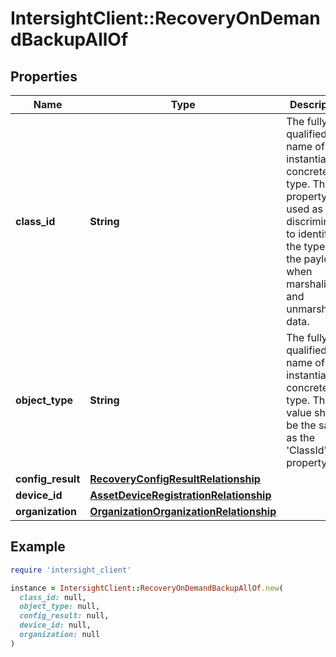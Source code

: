 # IntersightClient::RecoveryOnDemandBackupAllOf

## Properties

| Name | Type | Description | Notes |
| ---- | ---- | ----------- | ----- |
| **class_id** | **String** | The fully-qualified name of the instantiated, concrete type. This property is used as a discriminator to identify the type of the payload when marshaling and unmarshaling data. | [default to &#39;recovery.OnDemandBackup&#39;] |
| **object_type** | **String** | The fully-qualified name of the instantiated, concrete type. The value should be the same as the &#39;ClassId&#39; property. | [default to &#39;recovery.OnDemandBackup&#39;] |
| **config_result** | [**RecoveryConfigResultRelationship**](RecoveryConfigResultRelationship.md) |  | [optional] |
| **device_id** | [**AssetDeviceRegistrationRelationship**](AssetDeviceRegistrationRelationship.md) |  | [optional] |
| **organization** | [**OrganizationOrganizationRelationship**](OrganizationOrganizationRelationship.md) |  | [optional] |

## Example

```ruby
require 'intersight_client'

instance = IntersightClient::RecoveryOnDemandBackupAllOf.new(
  class_id: null,
  object_type: null,
  config_result: null,
  device_id: null,
  organization: null
)
```

